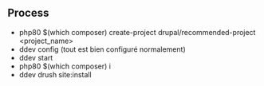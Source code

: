 ## Process
- php80 $(which composer) create-project drupal/recommended-project <project_name>
- ddev config (tout est bien configuré normalement)
- ddev start
- php80 $(which composer) i
- ddev drush site:install